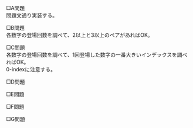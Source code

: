□A問題  
問題文通り実装する。

□B問題  
各数字の登場回数を調べて、2以上と3以上のペアがあればOK。

□C問題  
各数字の登場回数を調べて、1回登場した数字の一番大きいインデックスを調べればOK。  
0-indexに注意する。

□D問題  


□E問題  


□F問題  


□G問題  

